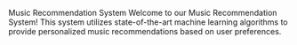 Music Recommendation System
Welcome to our Music Recommendation System! This system utilizes state-of-the-art machine learning algorithms to provide personalized music recommendations based on user preferences.

